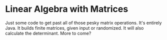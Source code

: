 # Linear Algebra with Matrices
Just some code to get past all of those pesky matrix operations. It's entirely Java. It builds finite matrices, given input or randomized. It will also calculate the determinant. More to come?